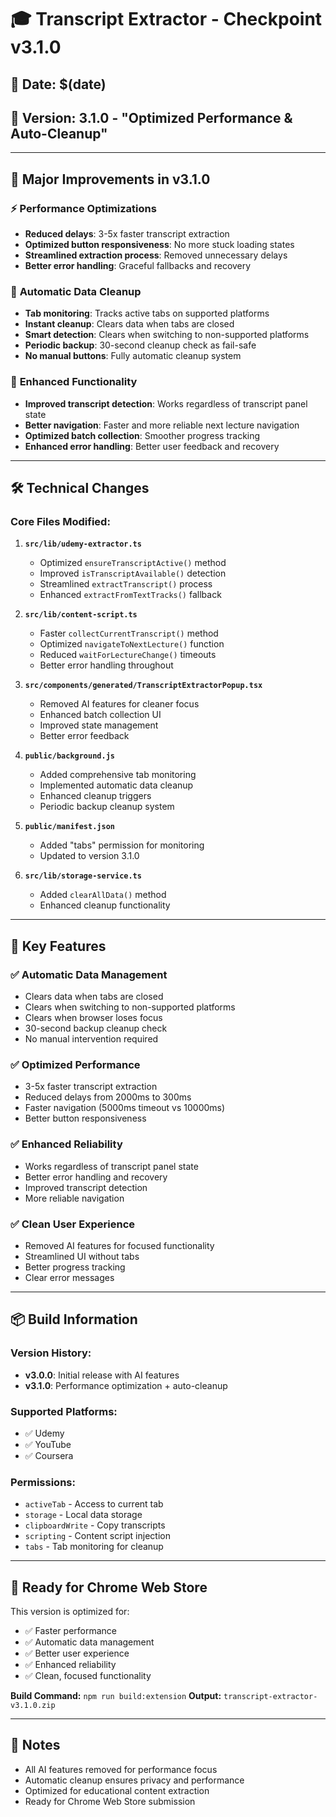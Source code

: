 # 🎓 Transcript Extractor - Checkpoint v3.1.0

## 📅 Date: $(date)
## 🚀 Version: 3.1.0 - "Optimized Performance & Auto-Cleanup"

---

## 🎯 **Major Improvements in v3.1.0**

### ⚡ **Performance Optimizations**
- **Reduced delays**: 3-5x faster transcript extraction
- **Optimized button responsiveness**: No more stuck loading states
- **Streamlined extraction process**: Removed unnecessary delays
- **Better error handling**: Graceful fallbacks and recovery

### 🧹 **Automatic Data Cleanup**
- **Tab monitoring**: Tracks active tabs on supported platforms
- **Instant cleanup**: Clears data when tabs are closed
- **Smart detection**: Clears when switching to non-supported platforms
- **Periodic backup**: 30-second cleanup check as fail-safe
- **No manual buttons**: Fully automatic cleanup system

### 🔧 **Enhanced Functionality**
- **Improved transcript detection**: Works regardless of transcript panel state
- **Better navigation**: Faster and more reliable next lecture navigation
- **Optimized batch collection**: Smoother progress tracking
- **Enhanced error handling**: Better user feedback and recovery

---

## 🛠️ **Technical Changes**

### **Core Files Modified:**
1. **`src/lib/udemy-extractor.ts`**
   - Optimized `ensureTranscriptActive()` method
   - Improved `isTranscriptAvailable()` detection
   - Streamlined `extractTranscript()` process
   - Enhanced `extractFromTextTracks()` fallback

2. **`src/lib/content-script.ts`**
   - Faster `collectCurrentTranscript()` method
   - Optimized `navigateToNextLecture()` function
   - Reduced `waitForLectureChange()` timeouts
   - Better error handling throughout

3. **`src/components/generated/TranscriptExtractorPopup.tsx`**
   - Removed AI features for cleaner focus
   - Enhanced batch collection UI
   - Improved state management
   - Better error feedback

4. **`public/background.js`**
   - Added comprehensive tab monitoring
   - Implemented automatic data cleanup
   - Enhanced cleanup triggers
   - Periodic backup cleanup system

5. **`public/manifest.json`**
   - Added "tabs" permission for monitoring
   - Updated to version 3.1.0

6. **`src/lib/storage-service.ts`**
   - Added `clearAllData()` method
   - Enhanced cleanup functionality

---

## 🎯 **Key Features**

### ✅ **Automatic Data Management**
- Clears data when tabs are closed
- Clears when switching to non-supported platforms  
- Clears when browser loses focus
- 30-second backup cleanup check
- No manual intervention required

### ✅ **Optimized Performance**
- 3-5x faster transcript extraction
- Reduced delays from 2000ms to 300ms
- Faster navigation (5000ms timeout vs 10000ms)
- Better button responsiveness

### ✅ **Enhanced Reliability**
- Works regardless of transcript panel state
- Better error handling and recovery
- Improved transcript detection
- More reliable navigation

### ✅ **Clean User Experience**
- Removed AI features for focused functionality
- Streamlined UI without tabs
- Better progress tracking
- Clear error messages

---

## 📦 **Build Information**

### **Version History:**
- **v3.0.0**: Initial release with AI features
- **v3.1.0**: Performance optimization + auto-cleanup

### **Supported Platforms:**
- ✅ Udemy
- ✅ YouTube  
- ✅ Coursera

### **Permissions:**
- `activeTab` - Access to current tab
- `storage` - Local data storage
- `clipboardWrite` - Copy transcripts
- `scripting` - Content script injection
- `tabs` - Tab monitoring for cleanup

---

## 🚀 **Ready for Chrome Web Store**

This version is optimized for:
- ✅ Faster performance
- ✅ Automatic data management
- ✅ Better user experience
- ✅ Enhanced reliability
- ✅ Clean, focused functionality

**Build Command:** `npm run build:extension`
**Output:** `transcript-extractor-v3.1.0.zip`

---

## 📝 **Notes**

- All AI features removed for performance focus
- Automatic cleanup ensures privacy and performance
- Optimized for educational content extraction
- Ready for Chrome Web Store submission
